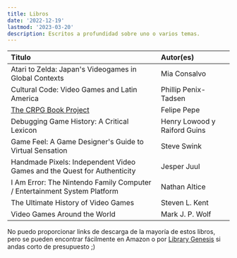 ```yaml
---
title: Libros
date: '2022-12-19'
lastmod: '2023-03-20'
description: Escritos a profundidad sobre uno o varios temas.
---
```


|Titulo|Autor(es)|
|:------------------------------------------------------										|:------|
|Atari to Zelda: Japan's Videogames in Global Contexts											|Mia Consalvo|
|Cultural Code: Video Games and Latin America													|Phillip Penix-Tadsen|
|[The CRPG Book Project](https://crpgbook.wordpress.com/)										|Felipe Pepe|
|Debugging Game History: A Critical Lexicon														|Henry Lowood y Raiford Guins|
|Game Feel: A Game Designer's Guide to Virtual Sensation										|Steve Swink|
|Handmade Pixels: Independent Video Games and the Quest for Authenticity						|Jesper Juul|
|I Am Error: The Nintendo Family Computer / Entertainment System Platform						|Nathan Altice|
|The Ultimate History of Video Games															|Steven L. Kent|
|Video Games Around the World																	|Mark J. P. Wolf|

No puedo proporcionar links de descarga de la mayoría de estos libros, pero se
pueden encontrar fácilmente en Amazon o por
[Library Genesis](https://www.libgen.tw/) si andas corto de presupuesto ;)
